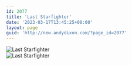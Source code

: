```yaml
---
id: 2077
title: 'Last Starfighter'
date: '2023-03-17T13:45:25+00:00'
layout: page
guid: 'http://new.andydixon.com/?page_id=2077'
---
```


![Last Starfighter](https://i0.wp.com/assets.g8x2.ldn.idrivee2-23.com/posters/Last%20Starfighter%2001.jpg?w=1200&ssl=1 "Last Starfighter")  
![Last Starfighter](https://i0.wp.com/assets.g8x2.ldn.idrivee2-23.com/posters/Last%20Starfighter%2002.jpg?w=1200&ssl=1 "Last Starfighter")